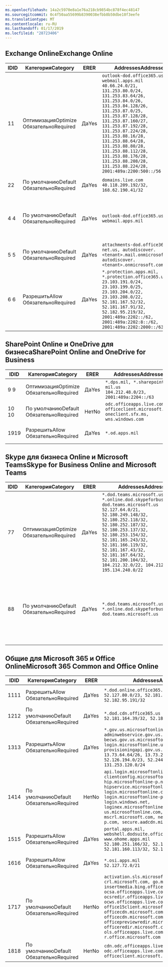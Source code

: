 ```yaml
---
ms.openlocfilehash: 14a2c5970e8a1e76a218cb9854bc878f4ec48147
ms.sourcegitcommit: 0c4f50aa55699b8390038efbb8b50dbe10f3eefe
ms.translationtype: MT
ms.contentlocale: ru-RU
ms.lasthandoff: 01/17/2019
ms.locfileid: "28723406"
---
```

<!--THIS FILE IS AUTOMATICALLY GENERATED. MANUAL CHANGES WILL BE OVERWRITTEN.-->
<!--Please contact the Office 365 Endpoints team with any questions.-->
<!--USGovDoD endpoints version 2019011700-->
<!--File generated 2019-01-17 11:00:04.2182-->

## <a name="exchange-online"></a><span data-ttu-id="84df5-101">Exchange Online</span><span class="sxs-lookup"><span data-stu-id="84df5-101">Exchange Online</span></span>

<span data-ttu-id="84df5-102">ID</span><span class="sxs-lookup"><span data-stu-id="84df5-102">ID</span></span> | <span data-ttu-id="84df5-103">Категория</span><span class="sxs-lookup"><span data-stu-id="84df5-103">Category</span></span> | <span data-ttu-id="84df5-104">ER</span><span class="sxs-lookup"><span data-stu-id="84df5-104">ER</span></span> | <span data-ttu-id="84df5-105">Addresses</span><span class="sxs-lookup"><span data-stu-id="84df5-105">Addresses</span></span> | <span data-ttu-id="84df5-106">Порты</span><span class="sxs-lookup"><span data-stu-id="84df5-106">Ports</span></span>
-- | -------------------- | --- | ---------------------------------------------------------------------------------------------------------------------------------------------------------------------------------------------------------------------------------------------------------------------------------------------------------------------------------------------------------------------------------------------- | -------------------------------
<span data-ttu-id="84df5-107">1</span><span class="sxs-lookup"><span data-stu-id="84df5-107">1</span></span> | <span data-ttu-id="84df5-108">Оптимизация</span><span class="sxs-lookup"><span data-stu-id="84df5-108">Optimize</span></span><BR><span data-ttu-id="84df5-109">Обязательно</span><span class="sxs-lookup"><span data-stu-id="84df5-109">Required</span></span> | <span data-ttu-id="84df5-110">Да</span><span class="sxs-lookup"><span data-stu-id="84df5-110">Yes</span></span> | `outlook-dod.office365.us, webmail.apps.mil`<BR>`40.66.24.0/21, 131.253.80.0/24, 131.253.83.64/26, 131.253.84.0/26, 131.253.84.128/26, 131.253.87.0/25, 131.253.87.128/28, 131.253.87.160/27, 131.253.87.192/28, 131.253.87.224/28, 131.253.88.16/28, 131.253.88.64/28, 131.253.88.80/28, 131.253.88.112/28, 131.253.88.176/28, 131.253.88.208/28, 131.253.88.224/28, 2001:489a:2200:500::/56` | <span data-ttu-id="84df5-111">**TCP:** 443, 80</span><span class="sxs-lookup"><span data-stu-id="84df5-111">**TCP:** 443, 80</span></span>
<span data-ttu-id="84df5-112">2</span><span class="sxs-lookup"><span data-stu-id="84df5-112">2</span></span> | <span data-ttu-id="84df5-113">По умолчанию</span><span class="sxs-lookup"><span data-stu-id="84df5-113">Default</span></span><BR><span data-ttu-id="84df5-114">Обязательно</span><span class="sxs-lookup"><span data-stu-id="84df5-114">Required</span></span> | <span data-ttu-id="84df5-115">Да</span><span class="sxs-lookup"><span data-stu-id="84df5-115">Yes</span></span> | `domains.live.com`<BR>`40.118.209.192/32, 168.62.190.41/32` | <span data-ttu-id="84df5-116">**TCP:** 443, 80</span><span class="sxs-lookup"><span data-stu-id="84df5-116">**TCP:** 443, 80</span></span>
<span data-ttu-id="84df5-117">4 </span><span class="sxs-lookup"><span data-stu-id="84df5-117">4</span></span> | <span data-ttu-id="84df5-118">По умолчанию</span><span class="sxs-lookup"><span data-stu-id="84df5-118">Default</span></span><BR><span data-ttu-id="84df5-119">Обязательно</span><span class="sxs-lookup"><span data-stu-id="84df5-119">Required</span></span> | <span data-ttu-id="84df5-120">Да</span><span class="sxs-lookup"><span data-stu-id="84df5-120">Yes</span></span> | `outlook-dod.office365.us, webmail.apps.mil` | <span data-ttu-id="84df5-121">**TCP:** 143, 25, 587, 993, 995</span><span class="sxs-lookup"><span data-stu-id="84df5-121">**TCP:** 143, 25, 587, 993, 995</span></span>
<span data-ttu-id="84df5-122">5 </span><span class="sxs-lookup"><span data-stu-id="84df5-122">5</span></span> | <span data-ttu-id="84df5-123">По умолчанию</span><span class="sxs-lookup"><span data-stu-id="84df5-123">Default</span></span><BR><span data-ttu-id="84df5-124">Обязательно</span><span class="sxs-lookup"><span data-stu-id="84df5-124">Required</span></span> | <span data-ttu-id="84df5-125">Да</span><span class="sxs-lookup"><span data-stu-id="84df5-125">Yes</span></span> | `attachments-dod.office365-net.us, autodiscover.<tenant>.mail.onmicrosoft.com, autodiscover.<tenant>.onmicrosoft.com` | <span data-ttu-id="84df5-126">**TCP:** 443, 80</span><span class="sxs-lookup"><span data-stu-id="84df5-126">**TCP:** 443, 80</span></span>
<span data-ttu-id="84df5-127">6 </span><span class="sxs-lookup"><span data-stu-id="84df5-127">6</span></span> | <span data-ttu-id="84df5-128">Разрешить</span><span class="sxs-lookup"><span data-stu-id="84df5-128">Allow</span></span><BR><span data-ttu-id="84df5-129">Обязательно</span><span class="sxs-lookup"><span data-stu-id="84df5-129">Required</span></span> | <span data-ttu-id="84df5-130">Да</span><span class="sxs-lookup"><span data-stu-id="84df5-130">Yes</span></span> | `*.protection.apps.mil, *.protection.office365.us`<BR>`23.103.191.0/24, 23.103.199.0/25, 23.103.204.0/22, 23.103.208.0/22, 52.181.167.52/32, 52.181.167.91/32, 52.182.95.219/32, 2001:489a:2202::/62, 2001:489a:2202:8::/62, 2001:489a:2202:2000::/63` | <span data-ttu-id="84df5-131">**TCP:** 25, 443</span><span class="sxs-lookup"><span data-stu-id="84df5-131">**TCP:** 25, 443</span></span>

## <a name="sharepoint-online-and-onedrive-for-business"></a><span data-ttu-id="84df5-132">SharePoint Online и OneDrive для бизнеса</span><span class="sxs-lookup"><span data-stu-id="84df5-132">SharePoint Online and OneDrive for Business</span></span>

<span data-ttu-id="84df5-133">ID</span><span class="sxs-lookup"><span data-stu-id="84df5-133">ID</span></span> | <span data-ttu-id="84df5-134">Категория</span><span class="sxs-lookup"><span data-stu-id="84df5-134">Category</span></span> | <span data-ttu-id="84df5-135">ER</span><span class="sxs-lookup"><span data-stu-id="84df5-135">ER</span></span> | <span data-ttu-id="84df5-136">Addresses</span><span class="sxs-lookup"><span data-stu-id="84df5-136">Addresses</span></span> | <span data-ttu-id="84df5-137">Порты</span><span class="sxs-lookup"><span data-stu-id="84df5-137">Ports</span></span>
-- | -------------------- | --- | ---------------------------------------------------------------------------------------- | ----------------
<span data-ttu-id="84df5-138">9 </span><span class="sxs-lookup"><span data-stu-id="84df5-138">9</span></span> | <span data-ttu-id="84df5-139">Оптимизация</span><span class="sxs-lookup"><span data-stu-id="84df5-139">Optimize</span></span><BR><span data-ttu-id="84df5-140">Обязательно</span><span class="sxs-lookup"><span data-stu-id="84df5-140">Required</span></span> | <span data-ttu-id="84df5-141">Да</span><span class="sxs-lookup"><span data-stu-id="84df5-141">Yes</span></span> | `*.dps.mil, *.sharepoint-mil.us`<BR>`104.212.48.0/23, 2001:489a:2204::/63` | <span data-ttu-id="84df5-142">**TCP:** 443, 80</span><span class="sxs-lookup"><span data-stu-id="84df5-142">**TCP:** 443, 80</span></span>
<span data-ttu-id="84df5-143">10 </span><span class="sxs-lookup"><span data-stu-id="84df5-143">10</span></span> | <span data-ttu-id="84df5-144">По умолчанию</span><span class="sxs-lookup"><span data-stu-id="84df5-144">Default</span></span><BR><span data-ttu-id="84df5-145">Обязательно</span><span class="sxs-lookup"><span data-stu-id="84df5-145">Required</span></span> | <span data-ttu-id="84df5-146">Нет</span><span class="sxs-lookup"><span data-stu-id="84df5-146">No</span></span> | `odc.officeapps.live.com, officeclient.microsoft.com, oneclient.sfx.ms, wns.windows.com` | <span data-ttu-id="84df5-147">**TCP:** 443, 80</span><span class="sxs-lookup"><span data-stu-id="84df5-147">**TCP:** 443, 80</span></span>
<span data-ttu-id="84df5-148">19</span><span class="sxs-lookup"><span data-stu-id="84df5-148">19</span></span> | <span data-ttu-id="84df5-149">Разрешить</span><span class="sxs-lookup"><span data-stu-id="84df5-149">Allow</span></span><BR><span data-ttu-id="84df5-150">Обязательно</span><span class="sxs-lookup"><span data-stu-id="84df5-150">Required</span></span> | <span data-ttu-id="84df5-151">Да</span><span class="sxs-lookup"><span data-stu-id="84df5-151">Yes</span></span> | `*.od.apps.mil` | <span data-ttu-id="84df5-152">**TCP:** 443, 80</span><span class="sxs-lookup"><span data-stu-id="84df5-152">**TCP:** 443, 80</span></span>

## <a name="skype-for-business-online-and-microsoft-teams"></a><span data-ttu-id="84df5-153">Skype для бизнеса Online и Microsoft Teams</span><span class="sxs-lookup"><span data-stu-id="84df5-153">Skype for Business Online and Microsoft Teams</span></span>

<span data-ttu-id="84df5-154">ID</span><span class="sxs-lookup"><span data-stu-id="84df5-154">ID</span></span> | <span data-ttu-id="84df5-155">Категория</span><span class="sxs-lookup"><span data-stu-id="84df5-155">Category</span></span> | <span data-ttu-id="84df5-156">ER</span><span class="sxs-lookup"><span data-stu-id="84df5-156">ER</span></span> | <span data-ttu-id="84df5-157">Addresses</span><span class="sxs-lookup"><span data-stu-id="84df5-157">Addresses</span></span> | <span data-ttu-id="84df5-158">Порты</span><span class="sxs-lookup"><span data-stu-id="84df5-158">Ports</span></span>
-- | -------------------- | --- | -------------------------------------------------------------------------------------------------------------------------------------------------------------------------------------------------------------------------------------------------------------------------------------------------------------------------------------------------------- | --------------------------------------------------
<span data-ttu-id="84df5-159">7</span><span class="sxs-lookup"><span data-stu-id="84df5-159">7</span></span> | <span data-ttu-id="84df5-160">Оптимизация</span><span class="sxs-lookup"><span data-stu-id="84df5-160">Optimize</span></span><BR><span data-ttu-id="84df5-161">Обязательно</span><span class="sxs-lookup"><span data-stu-id="84df5-161">Required</span></span> | <span data-ttu-id="84df5-162">Да</span><span class="sxs-lookup"><span data-stu-id="84df5-162">Yes</span></span> | `*.dod.teams.microsoft.us, *.online.dod.skypeforbusiness.us, dod.teams.microsoft.us`<BR>`52.127.64.0/21, 52.180.249.148/32, 52.180.252.118/32, 52.180.252.187/32, 52.180.253.137/32, 52.180.253.154/32, 52.181.165.243/32, 52.181.166.119/32, 52.181.167.43/32, 52.181.167.64/32, 52.181.200.104/32, 104.212.32.0/22, 104.212.60.0/23, 195.134.240.0/22` | <span data-ttu-id="84df5-163">**TCP:** 443</span><span class="sxs-lookup"><span data-stu-id="84df5-163">**TCP:** 443</span></span><BR><span data-ttu-id="84df5-164">**UDP:** 3478, 3479, 3480, 3481</span><span class="sxs-lookup"><span data-stu-id="84df5-164">**UDP:** 3478, 3479, 3480, 3481</span></span>
<span data-ttu-id="84df5-165">8</span><span class="sxs-lookup"><span data-stu-id="84df5-165">8</span></span> | <span data-ttu-id="84df5-166">По умолчанию</span><span class="sxs-lookup"><span data-stu-id="84df5-166">Default</span></span><BR><span data-ttu-id="84df5-167">Обязательно</span><span class="sxs-lookup"><span data-stu-id="84df5-167">Required</span></span> | <span data-ttu-id="84df5-168">Да</span><span class="sxs-lookup"><span data-stu-id="84df5-168">Yes</span></span> | `*.dod.teams.microsoft.us, *.online.dod.skypeforbusiness.us, dod.teams.microsoft.us` | <span data-ttu-id="84df5-169">**TCP:** 5061, 50000–59999</span><span class="sxs-lookup"><span data-stu-id="84df5-169">**TCP:** 5061, 50000-59999</span></span><BR><span data-ttu-id="84df5-170">**UDP:** 50000–59999</span><span class="sxs-lookup"><span data-stu-id="84df5-170">**UDP:** 50000-59999</span></span>

## <a name="microsoft-365-common-and-office-online"></a><span data-ttu-id="84df5-171">Общие для Microsoft 365 и Office Online</span><span class="sxs-lookup"><span data-stu-id="84df5-171">Microsoft 365 Common and Office Online</span></span>

<span data-ttu-id="84df5-172">ID</span><span class="sxs-lookup"><span data-stu-id="84df5-172">ID</span></span> | <span data-ttu-id="84df5-173">Категория</span><span class="sxs-lookup"><span data-stu-id="84df5-173">Category</span></span> | <span data-ttu-id="84df5-174">ER</span><span class="sxs-lookup"><span data-stu-id="84df5-174">ER</span></span> | <span data-ttu-id="84df5-175">Addresses</span><span class="sxs-lookup"><span data-stu-id="84df5-175">Addresses</span></span> | <span data-ttu-id="84df5-176">Порты</span><span class="sxs-lookup"><span data-stu-id="84df5-176">Ports</span></span>
-- | ------------------- | --- | ---------------------------------------------------------------------------------------------------------------------------------------------------------------------------------------------------------------------------------------------------------------------------------------------------------------------------------------------------------------------------------------------- | ----------------
<span data-ttu-id="84df5-177">11</span><span class="sxs-lookup"><span data-stu-id="84df5-177">11</span></span> | <span data-ttu-id="84df5-178">Разрешить</span><span class="sxs-lookup"><span data-stu-id="84df5-178">Allow</span></span><BR><span data-ttu-id="84df5-179">Обязательно</span><span class="sxs-lookup"><span data-stu-id="84df5-179">Required</span></span> | <span data-ttu-id="84df5-180">Да</span><span class="sxs-lookup"><span data-stu-id="84df5-180">Yes</span></span> | `*.dod.online.office365.us`<BR>`52.127.80.0/23, 52.181.164.39/32, 52.182.95.191/32` | <span data-ttu-id="84df5-181">**TCP:** 443</span><span class="sxs-lookup"><span data-stu-id="84df5-181">**TCP:** 443</span></span>
<span data-ttu-id="84df5-182">12</span><span class="sxs-lookup"><span data-stu-id="84df5-182">12</span></span> | <span data-ttu-id="84df5-183">По умолчанию</span><span class="sxs-lookup"><span data-stu-id="84df5-183">Default</span></span><BR><span data-ttu-id="84df5-184">Обязательно</span><span class="sxs-lookup"><span data-stu-id="84df5-184">Required</span></span> | <span data-ttu-id="84df5-185">Да</span><span class="sxs-lookup"><span data-stu-id="84df5-185">Yes</span></span> | `*.dod.cdn.office365.us`<BR>`52.181.164.39/32, 52.182.95.191/32` | <span data-ttu-id="84df5-186">**TCP:** 443</span><span class="sxs-lookup"><span data-stu-id="84df5-186">**TCP:** 443</span></span>
<span data-ttu-id="84df5-187">13</span><span class="sxs-lookup"><span data-stu-id="84df5-187">13</span></span> | <span data-ttu-id="84df5-188">Разрешить</span><span class="sxs-lookup"><span data-stu-id="84df5-188">Allow</span></span><BR><span data-ttu-id="84df5-189">Обязательно</span><span class="sxs-lookup"><span data-stu-id="84df5-189">Required</span></span> | <span data-ttu-id="84df5-190">Да</span><span class="sxs-lookup"><span data-stu-id="84df5-190">Yes</span></span> | `*.gov.us.microsoftonline.com, adminwebservice.gov.us.microsoftonline.com, becws.gov.us.microsoftonline.com, login.microsoftonline.us, provisioningapi.gov.us.microsoftonline.com`<BR>`13.73.64.64/26, 13.73.208.128/25, 52.126.194.0/23, 52.244.120.128/25, 131.253.120.0/24` | <span data-ttu-id="84df5-191">**TCP:** 443</span><span class="sxs-lookup"><span data-stu-id="84df5-191">**TCP:** 443</span></span>
<span data-ttu-id="84df5-192">14</span><span class="sxs-lookup"><span data-stu-id="84df5-192">14</span></span> | <span data-ttu-id="84df5-193">По умолчанию</span><span class="sxs-lookup"><span data-stu-id="84df5-193">Default</span></span><BR><span data-ttu-id="84df5-194">Обязательно</span><span class="sxs-lookup"><span data-stu-id="84df5-194">Required</span></span> | <span data-ttu-id="84df5-195">Нет</span><span class="sxs-lookup"><span data-stu-id="84df5-195">No</span></span> | `api.login.microsoftonline.com, clientconfig.microsoftonline-p.net, hip.microsoftonline-p.net, hipservice.microsoftonline.com, login.microsoftonline.com, login.microsoftonline-p.com, login.windows.net, loginex.microsoftonline.com, login-us.microsoftonline.com, mscrl.microsoft.com, nexus.microsoftonline-p.com, secure.aadcdn.microsoftonline-p.com` | <span data-ttu-id="84df5-196">**TCP:** 443</span><span class="sxs-lookup"><span data-stu-id="84df5-196">**TCP:** 443</span></span>
<span data-ttu-id="84df5-197">15</span><span class="sxs-lookup"><span data-stu-id="84df5-197">15</span></span> | <span data-ttu-id="84df5-198">Разрешить</span><span class="sxs-lookup"><span data-stu-id="84df5-198">Allow</span></span><BR><span data-ttu-id="84df5-199">Обязательно</span><span class="sxs-lookup"><span data-stu-id="84df5-199">Required</span></span> | <span data-ttu-id="84df5-200">Да</span><span class="sxs-lookup"><span data-stu-id="84df5-200">Yes</span></span> | `portal.apps.mil, webshell.dodsuite.office365.us, www.ohome.apps.mil`<BR>`52.180.251.166/32, 52.181.160.19/32, 52.181.160.113/32, 52.182.92.132/32` | <span data-ttu-id="84df5-201">**TCP:** 443</span><span class="sxs-lookup"><span data-stu-id="84df5-201">**TCP:** 443</span></span>
<span data-ttu-id="84df5-202">16</span><span class="sxs-lookup"><span data-stu-id="84df5-202">16</span></span> | <span data-ttu-id="84df5-203">Разрешить</span><span class="sxs-lookup"><span data-stu-id="84df5-203">Allow</span></span><BR><span data-ttu-id="84df5-204">Обязательно</span><span class="sxs-lookup"><span data-stu-id="84df5-204">Required</span></span> | <span data-ttu-id="84df5-205">Да</span><span class="sxs-lookup"><span data-stu-id="84df5-205">Yes</span></span> | `*.osi.apps.mil`<BR>`52.127.72.0/21` | <span data-ttu-id="84df5-206">**TCP:** 443</span><span class="sxs-lookup"><span data-stu-id="84df5-206">**TCP:** 443</span></span>
<span data-ttu-id="84df5-207">17</span><span class="sxs-lookup"><span data-stu-id="84df5-207">17</span></span> | <span data-ttu-id="84df5-208">По умолчанию</span><span class="sxs-lookup"><span data-stu-id="84df5-208">Default</span></span><BR><span data-ttu-id="84df5-209">Обязательно</span><span class="sxs-lookup"><span data-stu-id="84df5-209">Required</span></span> | <span data-ttu-id="84df5-210">Нет</span><span class="sxs-lookup"><span data-stu-id="84df5-210">No</span></span> | `activation.sls.microsoft.com, crl.microsoft.com, go.microsoft.com, insertmedia.bing.office.net, ocsa.officeapps.live.com, ocsredir.officeapps.live.com, ocws.officeapps.live.com, office15client.microsoft.com, officecdn.microsoft.com, officecdn.microsoft.com.edgesuite.net, officepreviewredir.microsoft.com, officeredir.microsoft.com, ols.officeapps.live.com, r.office.microsoft.com` | <span data-ttu-id="84df5-211">**TCP:** 443, 80</span><span class="sxs-lookup"><span data-stu-id="84df5-211">**TCP:** 443, 80</span></span>
<span data-ttu-id="84df5-212">18</span><span class="sxs-lookup"><span data-stu-id="84df5-212">18</span></span> | <span data-ttu-id="84df5-213">По умолчанию</span><span class="sxs-lookup"><span data-stu-id="84df5-213">Default</span></span><BR><span data-ttu-id="84df5-214">Обязательно</span><span class="sxs-lookup"><span data-stu-id="84df5-214">Required</span></span> | <span data-ttu-id="84df5-215">Нет</span><span class="sxs-lookup"><span data-stu-id="84df5-215">No</span></span> | `cdn.odc.officeapps.live.com, odc.officeapps.live.com, officeclient.microsoft.com` | <span data-ttu-id="84df5-216">**TCP:** 443, 80</span><span class="sxs-lookup"><span data-stu-id="84df5-216">**TCP:** 443, 80</span></span>
